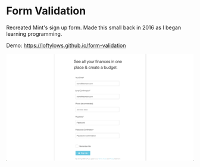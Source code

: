 # Form Validation

Recreated Mint's sign up form. Made this small back in 2016 as I began learning programming.

Demo: <https://loftylows.github.io/form-validation>

![Form screenshot](/assets/images/screenshot.png)

